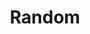 ---
layout: projectcategory
permalink: /projects/random/
title: "Random"
categories: [random]

header:
  overlay_image: "static/image-removebg-preview.png"
  overlay_filter: 0.5
---